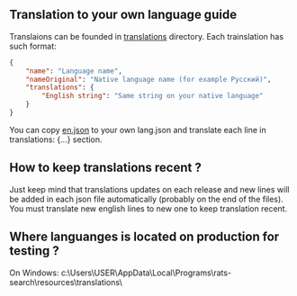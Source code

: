 ## Translation to your own language guide

Translaions can be founded in [translations](/translations) directory. Each trainslation has such format:

```json
{
    "name": "Language name",
    "nameOriginal": "Native language name (for example Русский)",
    "translations": {
        "English string": "Same string on your native language"
    }
}
```

You can copy [en.json](/translations/en.json) to your own lang.json and translate each line in translations: {...} section.

## How to keep translations recent ?

Just keep mind that translations updates on each release and new lines will be added in each json file automatically (probably on the end of the files). You must translate new english lines to new one to keep translation recent.

## Where languanges is located on production for testing ?

On Windows: c:\Users\USER\AppData\Local\Programs\rats-search\resources\translations\